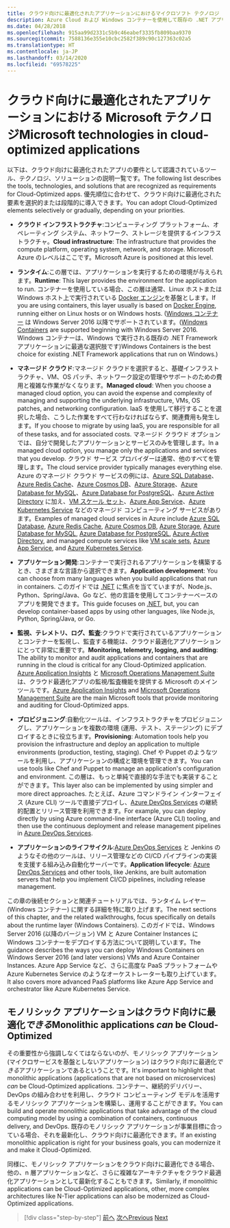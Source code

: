 ```yaml
---
title: クラウド向けに最適化されたアプリケーションにおけるマイクロソフト テクノロジ
description: Azure Cloud および Windows コンテナーを使用して既存の .NET アプリケーションを最新化する | クラウド向けに最適化されたアプリケーションの Microsoft テクノロジ
ms.date: 04/28/2018
ms.openlocfilehash: 915aa99d2331c5b9c46eabef3335fb809baa9370
ms.sourcegitcommit: 7588136e355e10cbc2582f389c90c127363c02a5
ms.translationtype: HT
ms.contentlocale: ja-JP
ms.lasthandoff: 03/14/2020
ms.locfileid: "69578225"
---
```

# <a name="microsoft-technologies-in-cloud-optimized-applications"></a><span data-ttu-id="56e0f-103">クラウド向けに最適化されたアプリケーションにおける Microsoft テクノロジ</span><span class="sxs-lookup"><span data-stu-id="56e0f-103">Microsoft technologies in cloud-optimized applications</span></span>

<span data-ttu-id="56e0f-104">以下は、クラウド向けに最適化されたアプリの要件として認識されているツール、テクノロジ、ソリューションの説明一覧です。</span><span class="sxs-lookup"><span data-stu-id="56e0f-104">The following list describes the tools, technologies, and solutions that are recognized as requirements for Cloud-Optimized apps.</span></span> <span data-ttu-id="56e0f-105">優先順位に合わせて、クラウド向けに最適化された要素を選択的または段階的に導入できます。</span><span class="sxs-lookup"><span data-stu-id="56e0f-105">You can adopt Cloud-Optimized elements selectively or gradually, depending on your priorities.</span></span>

- <span data-ttu-id="56e0f-106">**クラウド インフラストラクチャ**:コンピューティング プラットフォーム、オペレーティング システム、ネットワーク、ストレージを提供するインフラストラクチャ。</span><span class="sxs-lookup"><span data-stu-id="56e0f-106">**Cloud infrastructure**: The infrastructure that provides the compute platform, operating system, network, and storage.</span></span> <span data-ttu-id="56e0f-107">Microsoft Azure のレベルはここです。</span><span class="sxs-lookup"><span data-stu-id="56e0f-107">Microsoft Azure is positioned at this level.</span></span>

- <span data-ttu-id="56e0f-108">**ランタイム**:この層では、アプリケーションを実行するための環境が与えられます。</span><span class="sxs-lookup"><span data-stu-id="56e0f-108">**Runtime**: This layer provides the environment for the application to run.</span></span> <span data-ttu-id="56e0f-109">コンテナーを使用している場合、この層は通常、Linux ホストまたは Windows ホスト上で実行されている [Docker エンジン](https://docs.docker.com/engine/)を基盤とします。</span><span class="sxs-lookup"><span data-stu-id="56e0f-109">If you are using containers, this layer usually is based on [Docker Engine](https://docs.docker.com/engine/), running either on Linux hosts or on Windows hosts.</span></span> <span data-ttu-id="56e0f-110">([Windows コンテナー](https://docs.microsoft.com/virtualization/windowscontainers/about/) は Windows Server 2016 以降でサポートされています。</span><span class="sxs-lookup"><span data-stu-id="56e0f-110">([Windows Containers](https://docs.microsoft.com/virtualization/windowscontainers/about/) are supported beginning with Windows Server 2016.</span></span> <span data-ttu-id="56e0f-111">Windows コンテナーは、Windows で実行される既存の .NET Framework アプリケーションに最適な選択肢です)</span><span class="sxs-lookup"><span data-stu-id="56e0f-111">Windows Containers is the best choice for existing .NET Framework applications that run on Windows.)</span></span>

- <span data-ttu-id="56e0f-112">**マネージド クラウド**:マネージド クラウドを選択すると、基礎インフラストラクチャ、VM、OS パッチ、ネットワーク設定の管理やサポートのための費用と複雑な作業がなくなります。</span><span class="sxs-lookup"><span data-stu-id="56e0f-112">**Managed cloud**: When you choose a managed cloud option, you can avoid the expense and complexity of managing and supporting the underlying infrastructure, VMs, OS patches, and networking configuration.</span></span> <span data-ttu-id="56e0f-113">IaaS を使用して移行することを選択した場合、こうした作業をすべて行わなければならず、関連費用も発生します。</span><span class="sxs-lookup"><span data-stu-id="56e0f-113">If you choose to migrate by using IaaS, you are responsible for all of these tasks, and for associated costs.</span></span> <span data-ttu-id="56e0f-114">マネージド クラウド オプションでは、自分で開発したアプリケーションとサービスのみを管理します。</span><span class="sxs-lookup"><span data-stu-id="56e0f-114">In a managed cloud option, you manage only the applications and services that you develop.</span></span> <span data-ttu-id="56e0f-115">クラウド サービス プロバイダーは通常、他のすべてを管理します。</span><span class="sxs-lookup"><span data-stu-id="56e0f-115">The cloud service provider typically manages everything else.</span></span> <span data-ttu-id="56e0f-116">Azure のマネージド クラウド サービスの例には、[Azure SQL Database](https://azure.microsoft.com/services/sql-database)、[Azure Redis Cache](https://azure.microsoft.com/services/cache/)、[Azure Cosmos DB](https://azure.microsoft.com/services/cosmos-db/)、[Azure Storage](https://azure.microsoft.com/services/storage/)、[Azure Database for MySQL](https://azure.microsoft.com/services/mysql/)、[Azure Database for PostgreSQL](https://azure.microsoft.com/services/postgresql/)、[Azure Active Directory](https://azure.microsoft.com/services/active-directory/) に加え、[VM スケール セット](https://azure.microsoft.com/services/virtual-machine-scale-sets/)、[Azure App Service](https://azure.microsoft.com/services/app-service/)、[Azure Kubernetes Service](https://azure.microsoft.com/services/container-service/) などのマネージド コンピューティング サービスがあります。</span><span class="sxs-lookup"><span data-stu-id="56e0f-116">Examples of managed cloud services in Azure include [Azure SQL Database](https://azure.microsoft.com/services/sql-database), [Azure Redis Cache](https://azure.microsoft.com/services/cache/), [Azure Cosmos DB](https://azure.microsoft.com/services/cosmos-db/), [Azure Storage](https://azure.microsoft.com/services/storage/), [Azure Database for MySQL](https://azure.microsoft.com/services/mysql/), [Azure Database for PostgreSQL](https://azure.microsoft.com/services/postgresql/), [Azure Active Directory](https://azure.microsoft.com/services/active-directory/), and managed compute services like [VM scale sets](https://azure.microsoft.com/services/virtual-machine-scale-sets/), [Azure App Service](https://azure.microsoft.com/services/app-service/), and [Azure Kubernetes Service](https://azure.microsoft.com/services/container-service/).</span></span>

- <span data-ttu-id="56e0f-117">**アプリケーション開発**:コンテナーで実行されるアプリケーションを構築するとき、さまざまな言語から選択できます。</span><span class="sxs-lookup"><span data-stu-id="56e0f-117">**Application development**: You can choose from many languages when you build applications that run in containers.</span></span> <span data-ttu-id="56e0f-118">このガイドでは [.NET](https://www.microsoft.com/net) に焦点を当てていますが、Node.js、Python、Spring/Java、Go など、他の言語を使用してコンテナーベースのアプリを開発できます。</span><span class="sxs-lookup"><span data-stu-id="56e0f-118">This guide focuses on [.NET](https://www.microsoft.com/net), but, you can develop container-based apps by using other languages, like Node.js, Python, Spring/Java, or Go.</span></span>

- <span data-ttu-id="56e0f-119">**監視、テレメトリ、ログ、監査**:クラウドで実行されているアプリケーションとコンテナーを監視し、監査する機能は、クラウド最適化アプリケーションにとって非常に重要です。</span><span class="sxs-lookup"><span data-stu-id="56e0f-119">**Monitoring, telemetry, logging, and auditing**: The ability to monitor and audit applications and containers that are running in the cloud is critical for any Cloud-Optimized application.</span></span> <span data-ttu-id="56e0f-120">[Azure Application Insights](https://azure.microsoft.com/services/application-insights/) と [Microsoft Operations Management Suite](https://www.microsoft.com/cloud-platform/operations-management-suite) は、クラウド最適化アプリの監視/監査機能を提供する Microsoft のメイン ツールです。</span><span class="sxs-lookup"><span data-stu-id="56e0f-120">[Azure Application Insights](https://azure.microsoft.com/services/application-insights/) and [Microsoft Operations Management Suite](https://www.microsoft.com/cloud-platform/operations-management-suite) are the main Microsoft tools that provide monitoring and auditing for Cloud-Optimized apps.</span></span>

- <span data-ttu-id="56e0f-121">**プロビジョニング**:自動化ツールは、インフラストラクチャをプロビジョニングし、アプリケーションを複数の環境 (運用、テスト、ステージング) にデプロイするときに役立ちます。</span><span class="sxs-lookup"><span data-stu-id="56e0f-121">**Provisioning**: Automation tools help you provision the infrastructure and deploy an application to multiple environments (production, testing, staging).</span></span> <span data-ttu-id="56e0f-122">Chef や Puppet のようなツールを利用し、アプリケーションの構成と環境を管理できます。</span><span class="sxs-lookup"><span data-stu-id="56e0f-122">You can use tools like Chef and Puppet to manage an application's configuration and environment.</span></span> <span data-ttu-id="56e0f-123">この層は、もっと単純で直接的な手法でも実装することができます。</span><span class="sxs-lookup"><span data-stu-id="56e0f-123">This layer also can be implemented by using simpler and more direct approaches.</span></span> <span data-ttu-id="56e0f-124">たとえば、Azure コマンドライン インターフェイス (Azure CLI) ツールで直接デプロイし、[Azure DevOps Services](https://azure.microsoft.com/services/devops/) の継続的配置とリリース管理を利用できます。</span><span class="sxs-lookup"><span data-stu-id="56e0f-124">For example, you can deploy directly by using Azure command-line interface (Azure CLI) tooling, and then use the continuous deployment and release management pipelines in [Azure DevOps Services](https://azure.microsoft.com/services/devops/).</span></span>

- <span data-ttu-id="56e0f-125">**アプリケーションのライフサイクル**:[Azure DevOps Services](https://azure.microsoft.com/services/devops/) と Jenkins のようなその他のツールは、リリース管理などの CI/CD パイプラインの実装を支援する組み込み自動化サーバーです。</span><span class="sxs-lookup"><span data-stu-id="56e0f-125">**Application lifecycle**: [Azure DevOps Services](https://azure.microsoft.com/services/devops/) and other tools, like Jenkins, are built automation servers that help you implement CI/CD pipelines, including release management.</span></span>

<span data-ttu-id="56e0f-126">この章の後続セクションと関連チュートリアルでは、ランタイム レイヤー (Windows コンテナー) に関する詳細を特に取り上げます。</span><span class="sxs-lookup"><span data-stu-id="56e0f-126">The next sections of this chapter, and the related walkthroughs, focus specifically on details about the runtime layer (Windows Containers).</span></span> <span data-ttu-id="56e0f-127">このガイドでは、Windows Server 2016 (以降のバージョン) VM と Azure Container Instances に Windows コンテナーをデプロイする方法について説明しています。</span><span class="sxs-lookup"><span data-stu-id="56e0f-127">The guidance describes the ways you can deploy Windows Containers on Windows Server 2016 (and later versions) VMs and Azure Container Instances.</span></span> <span data-ttu-id="56e0f-128">Azure App Service など、さらに高度な PaaS プラットフォームや Azure Kubernetes Service のようなオーケストレーターも取り上げています。</span><span class="sxs-lookup"><span data-stu-id="56e0f-128">It also covers more advanced PaaS platforms like Azure App Service and orchestrator like Azure Kubernetes Service.</span></span>

## <a name="monolithic-applications-can-be-cloud-optimized"></a><span data-ttu-id="56e0f-129">モノリシック アプリケーションはクラウド向けに最適化*できる*</span><span class="sxs-lookup"><span data-stu-id="56e0f-129">Monolithic applications *can* be Cloud-Optimized</span></span>

<span data-ttu-id="56e0f-130">その重要性から強調しなくてはならないのが、モノリシック アプリケーション (マイクロサービスを基盤としないアプリケーション) はクラウド向けに最適化*できる*アプリケーションであるということです。</span><span class="sxs-lookup"><span data-stu-id="56e0f-130">It's important to highlight that monolithic applications (applications that are not based on microservices) *can* be Cloud-Optimized applications.</span></span> <span data-ttu-id="56e0f-131">コンテナー、継続的デリバリー、DevOps の組み合わせを利用し、クラウド コンピューティング モデルを活用するモノリシック アプリケーションを構築し、運用することができます。</span><span class="sxs-lookup"><span data-stu-id="56e0f-131">You can build and operate monolithic applications that take advantage of the cloud computing model by using a combination of containers, continuous delivery, and DevOps.</span></span> <span data-ttu-id="56e0f-132">既存のモノリシック アプリケーションが事業目標に合っている場合、それを最新化し、クラウド向けに最適化できます。</span><span class="sxs-lookup"><span data-stu-id="56e0f-132">If an existing monolithic application is right for your business goals, you can modernize it and make it Cloud-Optimized.</span></span>

<span data-ttu-id="56e0f-133">同様に、モノリシック アプリケーションをクラウド向けに最適化できる場合、他の、n 層アプリケーションなど、さらに複雑なアーキテクチャをクラウド最適化アプリケーションとして最新化することもできます。</span><span class="sxs-lookup"><span data-stu-id="56e0f-133">Similarly, if monolithic applications can be Cloud-Optimized applications, other, more complex architectures like N-Tier applications can also be modernized as Cloud-Optimized applications.</span></span>

>[!div class="step-by-step"]
><span data-ttu-id="56e0f-134">[前へ](reasons-to-modernize-existing-net-apps-to-cloud-optimized-applications.md)
>[次へ](what-about-cloud-native-applications.md)</span><span class="sxs-lookup"><span data-stu-id="56e0f-134">[Previous](reasons-to-modernize-existing-net-apps-to-cloud-optimized-applications.md)
[Next](what-about-cloud-native-applications.md)</span></span>
